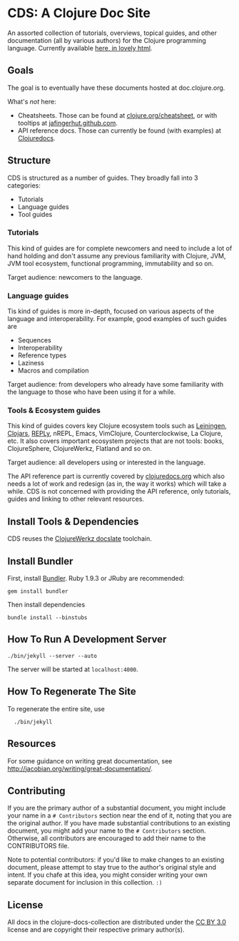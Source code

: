 # CDS: A Clojure Doc Site

An assorted collection of tutorials, overviews, topical guides, and
other documentation (all by various authors) for the Clojure
programming language. Currently available [here, in lovely
html](http://www.unexpected-vortices.com/clojure/cds/index.html).

## Goals

The goal is to eventually have these documents hosted at
doc.clojure.org.

What's *not* here:

  * Cheatsheets. Those can be found at
    [clojure.org/cheatsheet](http://clojure.org/cheatsheet), or with
    tooltips at
    [jafingerhut.github.com](http://jafingerhut.github.com).
  * API reference docs. Those can currently be found (with examples)
    at [Clojuredocs](http://clojuredocs.org/).



## Structure

CDS is structured as a number of guides. They broadly fall into 3 categories:

 * Tutorials
 * Language guides
 * Tool guides

### Tutorials

This kind of guides are for complete newcomers and need to include a lot of hand holding and don't assume any
previous familiarity with Clojure, JVM, JVM tool ecosystem, functional programming, immutability and so on.

Target audience: newcomers to the language.


### Language guides

Tis kind of guides is more in-depth, focused on various aspects of the language and interoperability. For example, good
examples of such guides are

 * Sequences
 * Interoperability
 * Reference types
 * Laziness
 * Macros and compilation

Target audience: from developers who already have some familiarity with the language to those who have been using it for
a while.


### Tools & Ecosystem guides

This kind of guides covers key Clojure ecosystem tools such as [Leiningen](http://leiningen.org), [Clojars](http://clojars.org), [REPLy](),
nREPL, Emacs, VimClojure, Counterclockwise, La Clojure, etc. It also covers important ecosystem projects that are not tools: books,
ClojureSphere, ClojureWerkz, Flatland and so on.

Target audience: all developers using or interested in the language.


The API reference part is currently covered by [clojuredocs.org](http://clojuredocs.org) which also needs a lot of work and redesign
(as in, the way it works) which will take a while. CDS is not concerned with providing the API reference, only tutorials, guides and
linking to other relevant resources.



## Install Tools & Dependencies

CDS reuses the [ClojureWerkz docslate](http://github.com/clojurewerkz/docslate) toolchain.

## Install Bundler

First, install [Bundler](http://getbundler.com). Ruby 1.9.3 or JRuby are recommended:

    gem install bundler

Then install dependencies

    bundle install --binstubs


## How To Run A Development Server

    ./bin/jekyll --server --auto

The server will be started at `localhost:4000`.


## How To Regenerate The Site

To regenerate the entire site, use

      ./bin/jekyll



## Resources

For some guidance on writing great documentation, see
<http://jacobian.org/writing/great-documentation/>.


## Contributing

If you are the primary author of a substantial document, you might
include your name in a `# Contributors` section near the end of it,
noting that you are the original author. If you have made substantial
contributions to an existing document, you might add your name to the
`# Contributors` section. Otherwise, all contributors are encouraged
to add their name to the CONTRIBUTORS file.

Note to potential contributors: if you'd like to make changes to an
existing document, please attempt to stay true to the author's
original style and intent. If you chafe at this idea, you might
consider writing your own separate document for inclusion in this
collection. `:)`


## License

All docs in the clojure-docs-collection are distributed under the
[CC BY 3.0](http://creativecommons.org/licenses/by/3.0/) license
and are copyright their respective primary author(s).

